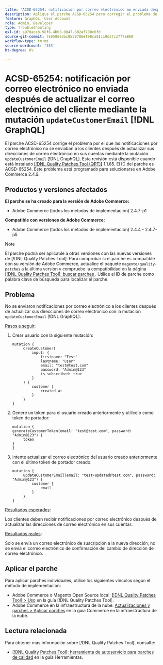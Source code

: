 ```yaml
---
title: 'ACSD-65254: notificación por correo electrónico no enviada después de actualizar el correo electrónico del cliente mediante updateCustomerEmail [!DNL GraphQL] mutation'
description: Aplique el parche ACSD-65254 para corregir el problema de Adobe Commerce por el que las notificaciones por correo electrónico no se enviaban a los clientes después de actualizar correctamente sus direcciones de correo electrónico en sus cuentas mediante la mutación updateCustomerEmail [!DNL GraphQL] mutation.
feature: GraphQL, User Account
role: Admin, Developer
type: Troubleshooting
exl-id: a97daceb-98f6-4bb8-9847-692af700c0fd
source-git-commit: 7e9598e3ac0558706ef98ca81c19d27c37f7e860
workflow-type: tm+mt
source-wordcount: '353'
ht-degree: 0%

---
```


# ACSD-65254: notificación por correo electrónico no enviada después de actualizar el correo electrónico del cliente mediante la mutación `updateCustomerEmail` [!DNL GraphQL]

El parche ACSD-65254 corrige el problema por el que las notificaciones por correo electrónico no se enviaban a los clientes después de actualizar sus direcciones de correo electrónico en sus cuentas mediante la mutación `updateCustomerEmail` [!DNL GraphQL]. Esta revisión está disponible cuando está instalado [[!DNL Quality Patches Tool (QPT)]](/help/tools/quality-patches-tool/quality-patches-tool-to-self-serve-quality-patches.md) 1.1.65. El ID del parche es ACSD-65254. Este problema está programado para solucionarse en Adobe Commerce 2.4.9.

## Productos y versiones afectados

**El parche se ha creado para la versión de Adobe Commerce:**

* Adobe Commerce (todos los métodos de implementación) 2.4.7-p1

**Compatible con versiones de Adobe Commerce:**

* Adobe Commerce (todos los métodos de implementación) 2.4.4 - 2.4.7-p5

>[!NOTE]
>
>El parche podría ser aplicable a otras versiones con las nuevas versiones de [!DNL Quality Patches Tool]. Para comprobar si el parche es compatible con su versión de Adobe Commerce, actualice el paquete `magento/quality-patches` a la última versión y compruebe la compatibilidad en la página [[!DNL Quality Patches Tool]: buscar parches ](https://experienceleague.adobe.com/tools/commerce-quality-patches/index.html). Utilice el ID de parche como palabra clave de búsqueda para localizar el parche.

## Problema

No se enviaron notificaciones por correo electrónico a los clientes después de actualizar sus direcciones de correo electrónico con la mutación `updateCustomerEmail` [!DNL GraphQL].

<u>Pasos a seguir</u>:

1. Crear usuario con la siguiente mutación:

   ```
   mutation {
   	    createCustomer(
   		    input: {
   			    firstname: "Test"
   			    lastname: "User"
   			    email: "test@test.com"
   			    password: "Admin@123"
   			    is_subscribed: true
   		    }
   	    ) {
   		    customer {
   			    created_at
   		    }
   	    }
   }
   ```

1. Genere un token para el usuario creado anteriormente y utilícelo como token de portador:

   ```
   mutation {
   generateCustomerToken(email: "test@test.com", password: "Admin@123") {
   	    token
   }
   }
   ```

1. Intente actualizar el correo electrónico del usuario creado anteriormente con el último token de portador creado:

   ```
   mutation {
   	    updateCustomerEmail(email: "test+updated@test.com", password: "Admin@123") {
   		    customer {
   			    email
   		    }
   	    }
   }
   ```

<u>Resultados esperados</u>:

Los clientes deben recibir notificaciones por correo electrónico después de actualizar las direcciones de correo electrónico en sus cuentas.

<u>Resultados reales</u>:

Solo se envía un correo electrónico de suscripción a la nueva dirección; no se envía el correo electrónico de confirmación del cambio de dirección de correo electrónico.

## Aplicar el parche

Para aplicar parches individuales, utilice los siguientes vínculos según el método de implementación:

* Adobe Commerce o Magento Open Source local: [[!DNL Quality Patches Tool] > Uso](/help/tools/quality-patches-tool/usage.md) en la guía [!DNL Quality Patches Tool].
* Adobe Commerce en la infraestructura de la nube: [Actualizaciones y parches > Aplicar parches](https://experienceleague.adobe.com/docs/commerce-cloud-service/user-guide/develop/upgrade/apply-patches.html) en la guía Commerce en la infraestructura de la nube.

## Lectura relacionada

Para obtener más información sobre [!DNL Quality Patches Tool], consulte:

* [[!DNL Quality Patches Tool]: herramienta de autoservicio para parches de calidad](/help/tools/quality-patches-tool/quality-patches-tool-to-self-serve-quality-patches.md) en la guía Herramientas.
